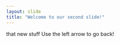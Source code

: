 ```yaml
---
layout: slide
title: "Welcome to our second slide!"
---
```

that new stuff
Use the left arrow to go back!
